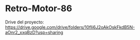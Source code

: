 # Retro-Motor-86
Drive del proyecto: https://drive.google.com/drive/folders/10fIi6J2oAkOskFkdB5N-aOnr2_xxqBzD?usp=sharing 
